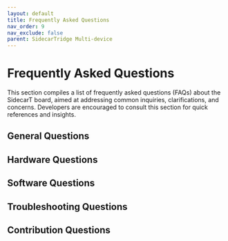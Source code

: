 ```yaml
---
layout: default
title: Frequently Asked Questions
nav_order: 9
nav_exclude: false
parent: SidecarTridge Multi-device
---
```


# Frequently Asked Questions
This section compiles a list of frequently asked questions (FAQs) about the SidecarT board, aimed at addressing common inquiries, clarifications, and concerns. Developers are encouraged to consult this section for quick references and insights.

## General Questions

## Hardware Questions

## Software Questions

## Troubleshooting Questions

## Contribution Questions
